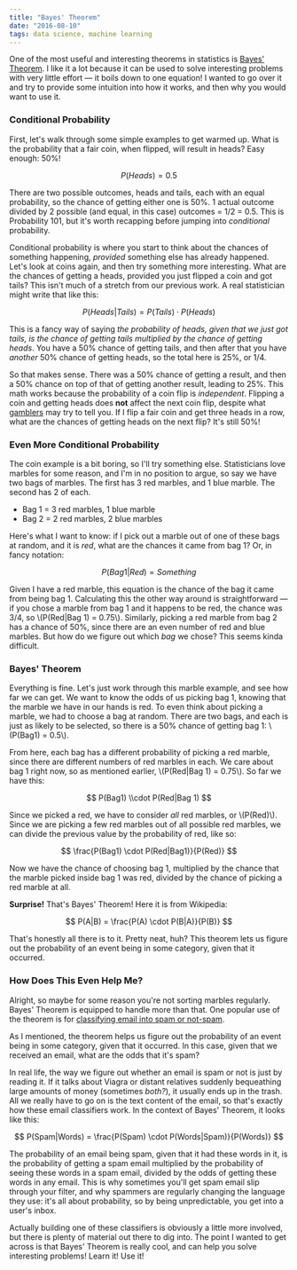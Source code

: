 ```yaml
---
title: "Bayes' Theorem"
date: "2016-08-10"
tags: data science, machine learning
---
```


One of the most useful and interesting theorems in statistics is [Bayes' Theorem](https://en.wikipedia.org/wiki/Bayes%27_theorem). I like it a lot because it can be used to solve interesting problems with very little effort — it boils down to one equation! I wanted to go over it and try to provide some intuition into how it works, and then why you would want to use it.

<!--more-->

### Conditional Probability

First, let's walk through some simple examples to get warmed up. What is the probability that a fair coin, when flipped, will result in heads? Easy enough: 50%!

$$
P(Heads) = 0.5
$$

There are two possible outcomes, heads and tails, each with an equal probability, so the chance of getting either one is 50%. 1 actual outcome divided by 2 possible (and equal, in this case) outcomes = 1/2 = 0.5. This is Probability 101, but it's worth recapping before jumping into _conditional_ probability.

Conditional probability is where you start to think about the chances of something happening, _provided_ something else has already happened. Let's look at coins again, and then try something more interesting. What are the chances of getting a heads, provided you just flipped a coin and got tails? This isn't much of a stretch from our previous work. A real statistician might write that like this:

$$
P(Heads|Tails) = P(Tails) \cdot P(Heads)
$$

This is a fancy way of saying _the probability of heads, given that we just got tails, is the chance of getting tails multiplied by the chance of getting heads_. You have a 50% chance of getting tails, and then after that you have _another_ 50% chance of getting heads, so the total here is 25%, or 1/4.

So that makes sense. There was a 50% chance of getting a result, and then a 50% chance on top of that of getting another result, leading to 25%. This math works because the probability of a coin flip is _independent_. Flipping a coin and getting heads does **not** affect the next coin flip, despite what [gamblers](https://en.wikipedia.org/wiki/Gambler%27s_fallacy#Coin_toss) may try to tell you. If I flip a fair coin and get three heads in a row, what are the chances of getting heads on the next flip? It's still 50%!

### Even More Conditional Probability

The coin example is a bit boring, so I'll try something else. Statisticians love marbles for some reason, and I'm in no position to argue, so say we have two bags of marbles. The first has 3 red marbles, and 1 blue marble. The second has 2 of each.

* Bag 1 = 3 red marbles, 1 blue marble
* Bag 2 = 2 red marbles, 2 blue marbles

Here's what I want to know: if I pick out a marble out of one of these bags at random, and it is _red_, what are the chances it came from bag 1? Or, in fancy notation:

$$
P(Bag 1|Red) = Something
$$

Given I have a red marble, this equation is the chance of the bag it came from being bag 1. Calculating this the other way around is straightforward — if you chose a marble from bag 1 and it happens to be red, the chance was 3/4, so \\(P(Red|Bag 1) = 0.75\\). Similarly, picking a red marble from bag 2 has a chance of 50%, since there are an even number of red and blue marbles. But how do we figure out which _bag_ we chose? This seems kinda difficult.

### Bayes' Theorem

Everything is fine. Let's just work through this marble example, and see how far we can get. We want to know the odds of us picking bag 1, knowing that the marble we have in our hands is red. To even think about picking a marble, we had to choose a bag at random. There are two bags, and each is just as likely to be selected, so there is a 50% chance of getting bag 1: \\(P(Bag1) = 0.5\\).

From here, each bag has a different probability of picking a red marble, since there are different numbers of red marbles in each. We care about bag 1 right now, so as mentioned earlier, \\(P(Red|Bag 1) = 0.75\\). So far we have this:

$$
P(Bag1) \\cdot P(Red|Bag 1)
$$

Since we picked a red, we have to consider _all_ red marbles, or \\(P(Red)\\). Since we are picking a few red marbles out of all possible red marbles, we can divide the previous value by the probability of red, like so:

$$
\frac{P(Bag1) \cdot P(Red|Bag1)}{P(Red)}
$$

Now we have the chance of choosing bag 1, multiplied by the chance that the marble picked inside bag 1 was red, divided by the chance of picking a red marble at all.

**Surprise!** That's Bayes' Theorem! Here it is from Wikipedia:

$$
P(A|B) = \frac{P(A) \cdot P(B|A)}{P(B)}
$$

That's honestly all there is to it. Pretty neat, huh? This theorem lets us figure out the probability of an event being in some category, given that it occurred.

### How Does This Even Help Me?

Alright, so maybe for some reason you're not sorting marbles regularly. Bayes' Theorem is equipped to handle more than that. One popular use of the theorem is for [classifying email into spam or not-spam](https://en.wikipedia.org/wiki/Naive_Bayes_spam_filtering).

As I mentioned, the theorem helps us figure out the probability of an event being in some category, given that it occurred. In this case, given that we received an email, what are the odds that it's spam?

In real life, the way we figure out whether an email is spam or not is just by reading it. If it talks about Viagra or distant relatives suddenly bequeathing large amounts of money (sometimes _both?_), it usually ends up in the trash. All we really have to go on is the text content of the email, so that's exactly how these email classifiers work. In the context of Bayes' Theorem, it looks like this:

$$
P(Spam|Words) = \frac{P(Spam) \cdot P(Words|Spam)}{P(Words)}
$$

The probability of an email being spam, given that it had these words in it, is the probability of getting a spam email multiplied by the probability of seeing these words in a spam email, divided by the odds of getting these words in any email. This is why sometimes you'll get spam email slip through your filter, and why spammers are regularly changing the language they use: it's all about probability, so by being unpredictable, you get into a user's inbox.

Actually building one of these classifiers is obviously a little more involved, but there is plenty of material out there to dig into. The point I wanted to get across is that Bayes' Theorem is really cool, and can help you solve interesting problems! Learn it! Use it!

